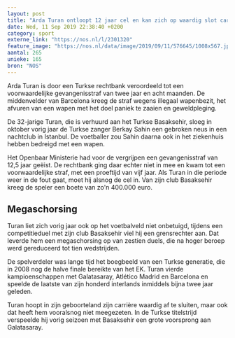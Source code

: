 ```yaml
---
layout: post
title: "Arda Turan ontloopt 12 jaar cel en kan zich op waardig slot carrière richten"
date: Wed, 11 Sep 2019 22:38:40 +0200
category: sport
externe_link: "https://nos.nl/l/2301320"
feature_image: "https://nos.nl/data/image/2019/09/11/576645/1008x567.jpg"
aantal: 265
unieke: 165
bron: "NOS"
---
```


<p>Arda Turan is door een Turkse rechtbank veroordeeld tot een voorwaardelijke gevangenisstraf van twee jaar en acht maanden. De middenvelder van Barcelona kreeg de straf wegens illegaal wapenbezit, het afvuren van een wapen met het doel paniek te zaaien en geweldpleging.</p>
<p>De 32-jarige Turan, die is verhuurd aan het Turkse Basaksehir, sloeg in oktober vorig jaar de Turkse zanger Berkay Sahin een gebroken neus in een nachtclub in Istanbul. De voetballer zou Sahin daarna ook in het ziekenhuis hebben bedreigd met een wapen.</p>
<p>Het Openbaar Ministerie had voor de vergrijpen een gevangenisstraf van 12,5 jaar geëist. De rechtbank ging daar echter niet in mee en kwam tot een voorwaardelijke straf, met een proeftijd van vijf jaar. Als Turan in die periode weer in de fout gaat, moet hij alsnog de cel in. Van zijn club Basaksehir kreeg de speler een boete van zo'n 400.000 euro.</p>
<h2>Megaschorsing</h2>
<p>Turan liet zich vorig jaar ook op het voetbalveld niet onbetuigd, tijdens een competitieduel met zijn club Basaksehir viel hij een grensrechter aan. Dat leverde hem een megaschorsing op van zestien duels, die na hoger beroep werd gereduceerd tot tien wedstrijden.</p>
<p>De spelverdeler was lange tijd het boegbeeld van een Turkse generatie, die in 2008 nog de halve finale bereikte van het EK. Turan vierde kampioenschappen met Galatasaray, Atlético Madrid en Barcelona en speelde de laatste van zijn honderd interlands inmiddels bijna twee jaar geleden.</p>
<p>Turan hoopt in zijn geboorteland zijn carrière waardig af te sluiten, maar ook dat heeft hem vooralsnog niet meegezeten. In de Turkse titelstrijd verspeelde hij vorig seizoen met Basaksehir een grote voorsprong aan Galatasaray.</p>
